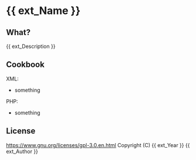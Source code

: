 # {{ ext_Name }}

## What?
{{ ext_Description }}

## Cookbook

XML:
- something

PHP:
- something

## License
https://www.gnu.org/licenses/gpl-3.0.en.html
Copyright (C) {{ ext_Year }} {{ ext_Author }}
